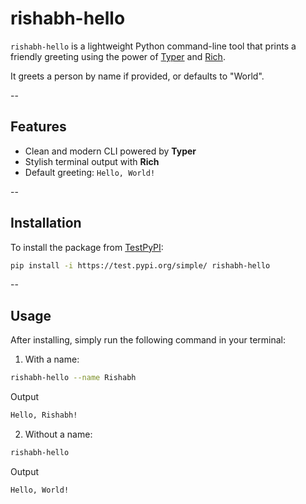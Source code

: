 # rishabh-hello

`rishabh-hello` is a lightweight Python command-line tool that prints a friendly greeting using the power of [Typer](https://typer.tiangolo.com/) and [Rich](https://rich.readthedocs.io/).

It greets a person by name if provided, or defaults to "World".

--
## Features

- Clean and modern CLI powered by **Typer**
- Stylish terminal output with **Rich**
- Default greeting: `Hello, World!`

--

## Installation

To install the package from [TestPyPI](https://test.pypi.org/):

```bash
pip install -i https://test.pypi.org/simple/ rishabh-hello
```

--

## Usage
After installing, simply run the following command in your terminal:

1. With a name:
```bash
rishabh-hello --name Rishabh
```

Output
```bash
Hello, Rishabh!
```

2. Without a name:
```bash
rishabh-hello
```

Output
```bash
Hello, World!
```